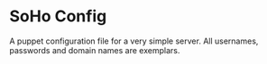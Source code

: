 # SoHo Config #

A puppet configuration file for a very simple server.  All usernames, passwords and domain names are exemplars.